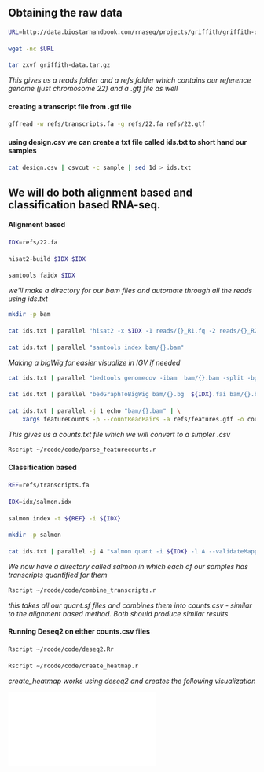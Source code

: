 ## Obtaining the raw data
```bash
URL=http://data.biostarhandbook.com/rnaseq/projects/griffith/griffith-data.tar.gz

wget -nc $URL

tar zxvf griffith-data.tar.gz
```
*This gives us a reads folder and a refs folder which contains our reference genome (just chromosome 22) and a .gtf file as well*

#### creating a transcript file from .gtf file
```bash
gffread -w refs/transcripts.fa -g refs/22.fa refs/22.gtf
```
#### using design.csv we can create a txt file called ids.txt to short hand our samples
```bash
cat design.csv | csvcut -c sample | sed 1d > ids.txt
```
## We will do both alignment based and classification based RNA-seq. 
#### Alignment based
```bash
IDX=refs/22.fa

hisat2-build $IDX $IDX

samtools faidx $IDX
```
*we'll make a directory for our bam files and automate through all the reads using ids.txt*
```bash
mkdir -p bam

cat ids.txt | parallel "hisat2 -x $IDX -1 reads/{}_R1.fq -2 reads/{}_R2.fq | samtools sort > bam/{}.bam"

cat ids.txt | parallel "samtools index bam/{}.bam"
```
*Making a bigWig for easier visualize in IGV if needed*
```bash
cat ids.txt | parallel "bedtools genomecov -ibam  bam/{}.bam -split -bg  > bam/{}.bg"

cat ids.txt | parallel "bedGraphToBigWig bam/{}.bg  ${IDX}.fai bam/{}.bw"

cat ids.txt | parallel -j 1 echo "bam/{}.bam" | \
    xargs featureCounts -p --countReadPairs -a refs/features.gff -o counts.txt
```
*This gives us a counts.txt file which we will convert to a simpler .csv*
```bash
Rscript ~/rcode/code/parse_featurecounts.r
```

#### Classification based
```bash
REF=refs/transcripts.fa

IDX=idx/salmon.idx

salmon index -t ${REF} -i ${IDX}

mkdir -p salmon

cat ids.txt | parallel -j 4 "salmon quant -i ${IDX} -l A --validateMappings -1 reads/{}_R1.fq -2 reads/{}_R2.fq  -o salmon/{}"
```

*We now have a directory called salmon in which each of our samples has transcripts quantified for them*
```bash
Rscript ~/rcode/code/combine_transcripts.r
```
*this takes all our quant.sf files and combines them into counts.csv - similar to the alignment based method. Both should produce similar results*

#### Running Deseq2 on either counts.csv files
```bash
Rscript ~/rcode/code/deseq2.Rr

Rscript ~/rcode/code/create_heatmap.r
```
*create_heatmap works using deseq2 and creates the following visualization*

![PDF](heatmap.pdf)
